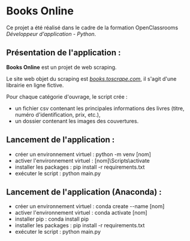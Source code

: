 # Books Online

 Ce projet a été réalisé dans le cadre de la formation OpenClassrooms *Développeur d'application - Python*.

## Présentation de l'application :

**Books Online** est un projet de web scraping.

Le site web objet du scraping est [*books.toscrape.com*](http://books.toscrape.com/index.html), il s'agit d'une librairie en ligne fictive.

Pour chaque catégorie d'ouvrage, le script crée :
- un fichier csv contenant les principales informations des livres (titre, numéro d'identification, prix, etc.),
- un dossier contenant les images des couvertures.

## Lancement de l'application :
- créer un environnement virtuel : python -m venv [nom]
- activer l'environnement virtuel : [nom]\Scripts\activate
- installer les packages : pip install -r requirements.txt
- exécuter le script : python main.py

## Lancement de l'application (Anaconda) :
- créer un environnement virtuel : conda create --name [nom]
- activer l'environnement virtuel : conda activate [nom]
- installer pip : conda install pip
- installer les packages : pip install -r requirements.txt
- exécuter le script : python main.py